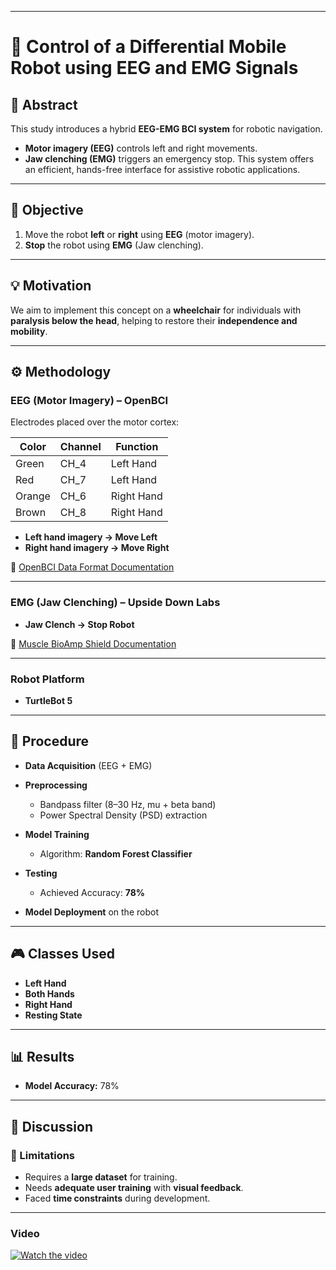 
---

# 🧠 Control of a Differential Mobile Robot using EEG and EMG Signals

## 📝 Abstract

This study introduces a hybrid **EEG-EMG BCI system** for robotic navigation.

* **Motor imagery (EEG)** controls left and right movements.
* **Jaw clenching (EMG)** triggers an emergency stop.
  This system offers an efficient, hands-free interface for assistive robotic applications.

---

## 🎯 Objective

1. Move the robot **left** or **right** using **EEG** (motor imagery).
2. **Stop** the robot using **EMG** (Jaw clenching).

---

## 💡 Motivation

We aim to implement this concept on a **wheelchair** for individuals with **paralysis below the head**, helping to restore their **independence and mobility**.

---

## ⚙️ Methodology

### EEG (Motor Imagery) – OpenBCI

Electrodes placed over the motor cortex:

| Color  | Channel | Function   |
| ------ | ------- | ---------- |
| Green  | CH\_4   | Left Hand  |
| Red    | CH\_7   | Left Hand  |
| Orange | CH\_6   | Right Hand |
| Brown  | CH\_8   | Right Hand |

* **Left hand imagery → Move Left**
* **Right hand imagery → Move Right**

📄 [OpenBCI Data Format Documentation](https://docs.openbci.com/Cyton/CytonDataFormat/)

---

### EMG (Jaw Clenching) – Upside Down Labs

* **Jaw Clench → Stop Robot**

📄 [Muscle BioAmp Shield Documentation](https://docs.upsidedownlabs.tech/hardware/bioamp/muscle-bioamp-shield/index.html#step-6-visualise-emg-signals-on-laptop)

---

### Robot Platform

* **TurtleBot 5**

---

## 🧪 Procedure

* **Data Acquisition** (EEG + EMG)
* **Preprocessing**

  * Bandpass filter (8–30 Hz, mu + beta band)
  * Power Spectral Density (PSD) extraction
* **Model Training**

  * Algorithm: **Random Forest Classifier**
* **Testing**

  * Achieved Accuracy: **78%**
* **Model Deployment** on the robot

---

## 🎮 Classes Used

* **Left Hand**
* **Both Hands**
* **Right Hand**
* **Resting State**

---

## 📊 Results

* **Model Accuracy:** 78%

---

## 💬 Discussion

### 🔴 Limitations

* Requires a **large dataset** for training.
* Needs **adequate user training** with **visual feedback**.
* Faced **time constraints** during development.

---


### Video
[![Watch the video](https://img.youtube.com/vi/B6f8p4evgH8/maxresdefault.jpg)](https://www.youtube.com/watch?v=B6f8p4evgH8)
